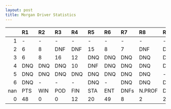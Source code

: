```yaml
---
layout: post 
title: Morgan Driver Statistics
--- 
```


|     | R1   | R2   | R3   | R4   | R5   | R6   | R7   | R8     | R9   | R10   | R11   | R12   | Points   | Pos   |
|----:|:-----|:-----|:-----|:-----|:-----|:-----|:-----|:-------|:-----|:------|:------|:------|:---------|:------|
|   1 | -    | -    | -    | -    | -    | -    | -    | -      | -    | -     | -     | -     | nan      | nan   |
|   2 | 6    | 8    | DNF  | DNF  | 15   | 8    | 7    | DNF    | DNF  | 9     | DNF   | DNF   | 49.0     | 8.0   |
|   3 | 6    | 8    | 16   | 12   | DNQ  | DNQ  | DNQ  | DNQ    | DNQ  | 5     | DNQ   | DNF   | 59.0     | 7.0   |
|   4 | DNQ  | DNQ  | DNQ  | 10   | DNF  | DNQ  | DNQ  | DNQ    | DNQ  | DNQ   | DNQ   | -     | 54.0     | 9.0   |
|   5 | DNQ  | DNQ  | DNQ  | DNQ  | DNQ  | DNQ  | DNQ  | DNQ    | -    | DNQ   | -     | -     | 69.0     | 6.0   |
|   6 | DNQ  | -    | -    | -    | DNQ  | -    | DNQ  | DNQ    | DNQ  | nan   | nan   | nan   | 45.0     | 8.0   |
| nan | PTS  | WIN  | POD  | FIN  | STA  | ENT  | DNFs | N.PROF | DNQ  | %FIN  | PPR   | BST   | CHA      | RNK   |
|   0 | 48   | 0    | 0    | 12   | 20   | 49   | 8    | 2      | 29   | 60.0  | 0.98  | 5     | 0.0      | 28.0  |